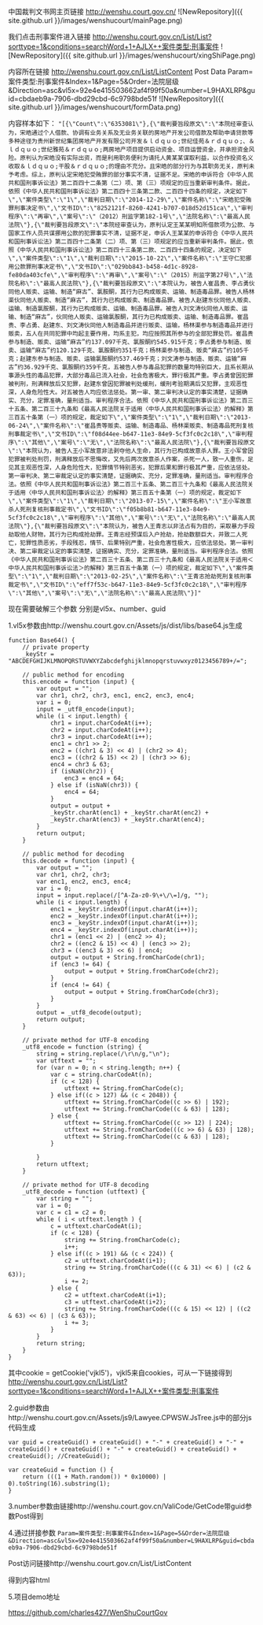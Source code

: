
中国裁判文书网主页链接 
http://wenshu.court.gov.cn/
![NewRepository]({{ site.github.url }}/images/wenshucourt/mainPage.png)

我们点击刑事案件进入链接 
http://wenshu.court.gov.cn/List/List?sorttype=1&conditions=searchWord+1+AJLX++案件类型:刑事案件
![NewRepository]({{ site.github.url }}/images/wenshucourt/xingShiPage.png)

内容所在链接
http://wenshu.court.gov.cn/List/ListContent
Post Data
Param=案件类型:刑事案件&Index=1&Page=5&Order=法院层级&Direction=asc&vl5x=92e4e415503662af4f99f50a&number=L9HAXLRP&guid=cbdaeb9a-7906-dbd29cbd-6c9798bde51f
![NewRepository]({{ site.github.url }}/images/wenshucourt/formData.png)

内容样本如下：
`"[{\"Count\":\"6353081\"},{\"裁判要旨段原文\":\"本院经审查认为，宋皓通过个人借款、协调有业务关系及无业务关联的房地产开发公司借款及帮助申请贷款等多种途径为贵州新世纪集团房地产开发有限公司开发＆ｌｄｑｕｏ;世纪佳苑＆ｒｄｑｕｏ;、＆ｌｄｑｕｏ;世纪雅苑＆ｒｄｑｕｏ;两房地产项目提供启动资金、项目运营资金，并承担资金风险。原判认为宋皓没有实际出资，而是利用职务便利为请托人黄某某谋取利益，以合作投资名义收取＆ｌｄｑｕｏ;干股＆ｒｄｑｕｏ;的理由不充分。且宋皓的部分行为与其职务无关，原判未予考虑。综上，原判认定宋皓犯受贿罪的部分事实不清，证据不足。宋皓的申诉符合《中华人民共和国刑事诉讼法》第二百四十二条第（二）项、第（三）项规定的应当重新审判条件。据此，依照《中华人民共和国刑事诉讼法》第二百四十三条第二款、二百四十四条的规定，决定如下\",\"案件类型\":\"1\",\"裁判日期\":\"2014-12-29\",\"案件名称\":\"宋皓犯受贿罪刑事决定书\",\"文书ID\":\"8252121f-8260-4241-b707-018d52d151ca\",\"审判程序\":\"再审\",\"案号\":\"（2012）刑监字第182-1号\",\"法院名称\":\"最高人民法院\"},{\"裁判要旨段原文\":\"本院经审查认为，原判认定王某某明知所借款项为公款、与国家工作人员共谋挪用公款的犯罪事实不清，证据不足，申诉人王某某的申诉符合《中华人民共和国刑事诉讼法》第二百四十二条第（二）项、第（三）项规定的应当重新审判条件。据此，依照《中华人民共和国刑事诉讼法》第二百四十三条第二款、二百四十四条的规定，决定如下\",\"案件类型\":\"1\",\"裁判日期\":\"2015-10-22\",\"案件名称\":\"王守仁犯挪用公款罪刑事决定书\",\"文书ID\":\"029bb843-b458-4d1c-8928-fe80da403cfe\",\"审判程序\":\"再审\",\"案号\":\"（2015）刑监字第27号\",\"法院名称\":\"最高人民法院\"},{\"裁判要旨段原文\":\"本院认为，被告人崔昌贵、李占勇伙同他人贩卖、运输、制造“麻古”、氯胺酮，其行为已构成贩卖、运输、制造毒品罪。被告人杨林渠伙同他人贩卖、制造“麻古”，其行为已构成贩卖、制造毒品罪。被告人赵建东伙同他人贩卖、运输、制造氯胺酮，其行为已构成贩卖、运输、制造毒品罪。被告人刘文涛伙同他人贩卖、运输、制造“麻古”，伙同他人贩卖、运输氯胺酮，其行为已构成贩卖、运输、制造毒品罪。崔昌贵、李占勇、赵建东、刘文涛伙同他人制造毒品并进行贩卖、运输，杨林渠参与制造毒品并进行贩卖，五人在共同犯罪中均起主要作用，均系主犯，均应按照其所参与的全部犯罪处罚。崔昌贵参与制造、贩卖、运输“麻古”约137.097千克、氯胺酮约545.915千克；李占勇参与制造、贩卖、运输“麻古”约120.129千克、氯胺酮约351千克；杨林渠参与制造、贩卖“麻古”约105千克；赵建东参与制造、贩卖、运输氯胺酮约537.469千克；刘文涛参与制造、贩卖、运输“麻古”约36.929千克、氯胺酮约359千克，五被告人参与毒品犯罪的数量均特别巨大，且系长期从事源头性的毒品犯罪，大部分毒品已流入社会，社会危害极大，罪行极其严重。李占勇曾因犯罪被判刑，刑满释放后又犯罪，赵建东曾因犯罪被判处缓刑，缓刑考验期满后又犯罪，主观恶性深，人身危险性大。对五被告人均应依法惩处。第一审、第二审判决认定的事实清楚，证据确实、充分，定罪准确，量刑适当。审判程序合法。依照《中华人民共和国刑事诉讼法》第二百三十五条、第二百三十九条和《最高人民法院关于适用〈中华人民共和国刑事诉讼法〉的解释》第三百五十条第（一）项的规定，裁定如下\",\"案件类型\":\"1\",\"裁判日期\":\"2013-06-24\",\"案件名称\":\"崔昌贵等贩卖、运输、制造毒品、杨林渠贩卖、制造毒品死刑复核刑事裁定书\",\"文书ID\":\"f08d44ee-b647-11e3-84e9-5cf3fc0c2c18\",\"审判程序\":\"其他\",\"案号\":\"无\",\"法院名称\":\"最高人民法院\"},{\"裁判要旨段原文\":\"本院认为，被告人王小军故意非法剥夺他人生命，其行为已构成故意杀人罪。王小军曾因犯罪被判处刑罚，刑满释放后不思悔改，又先后两次故意杀人作案，杀死一人，致一人重伤，足见其主观恶性深，人身危险性大，犯罪情节特别恶劣，犯罪后果和罪行极其严重，应依法惩处。第一审判决、第二审裁定认定的事实清楚，证据确实、充分，定罪准确，量刑适当。审判程序合法。依照《中华人民共和国刑事诉讼法》第二百三十五条、第二百三十九条和《最高人民法院关于适用〈中华人民共和国刑事诉讼法〉的解释》第三百五十条第（一）项的规定，裁定如下\",\"案件类型\":\"1\",\"裁判日期\":\"2013-07-15\",\"案件名称\":\"王小军故意杀人死刑复核刑事裁定书\",\"文书ID\":\"f05b8b81-b647-11e3-84e9-5cf3fc0c2c18\",\"审判程序\":\"其他\",\"案号\":\"无\",\"法院名称\":\"最高人民法院\"},{\"裁判要旨段原文\":\"本院认为，被告人王青志以非法占有为目的，采取暴力手段劫取他人财物，其行为已构成抢劫罪。王青志经预谋后入户抢劫，抢劫数额巨大，并致二人死亡，犯罪性质恶劣，手段残忍，情节、后果特别严重，社会危害性极大，应依法惩处。第一审判决、第二审裁定认定的事实清楚，证据确实、充分，定罪准确，量刑适当。审判程序合法。依照《中华人民共和国刑事诉讼法》第二百三十五条、第二百三十九条和《最高人民法院关于适用＜中华人民共和国刑事诉讼法＞的解释》第三百五十条第（一）项的规定，裁定如下\",\"案件类型\":\"1\",\"裁判日期\":\"2013-02-25\",\"案件名称\":\"王青志抢劫死刑复核刑事裁定书\",\"文书ID\":\"eff7f53c-b647-11e3-84e9-5cf3fc0c2c18\",\"审判程序\":\"其他\",\"案号\":\"无\",\"法院名称\":\"最高人民法院\"}]"`

现在需要破解三个参数 分别是vl5x、number、guid

1.vl5x参数由http://wenshu.court.gov.cn/Assets/js/dist/libs/base64.js生成

	function Base64() {
	    // private property
	    _keyStr = "ABCDEFGHIJKLMNOPQRSTUVWXYZabcdefghijklmnopqrstuvwxyz0123456789+/=";
	 
	    // public method for encoding
	    this.encode = function (input) {
	        var output = "";
	        var chr1, chr2, chr3, enc1, enc2, enc3, enc4;
	        var i = 0;
	        input = _utf8_encode(input);
	        while (i < input.length) {
	            chr1 = input.charCodeAt(i++);
	            chr2 = input.charCodeAt(i++);
	            chr3 = input.charCodeAt(i++);
	            enc1 = chr1 >> 2;
	            enc2 = ((chr1 & 3) << 4) | (chr2 >> 4);
	            enc3 = ((chr2 & 15) << 2) | (chr3 >> 6);
	            enc4 = chr3 & 63;
	            if (isNaN(chr2)) {
	                enc3 = enc4 = 64;
	            } else if (isNaN(chr3)) {
	                enc4 = 64;
	            }
	            output = output +
	            _keyStr.charAt(enc1) + _keyStr.charAt(enc2) +
	            _keyStr.charAt(enc3) + _keyStr.charAt(enc4);
	        }
	        return output;
	    }
	 
	    // public method for decoding
	    this.decode = function (input) {
	        var output = "";
	        var chr1, chr2, chr3;
	        var enc1, enc2, enc3, enc4;
	        var i = 0;
	        input = input.replace(/[^A-Za-z0-9\+\/\=]/g, "");
	        while (i < input.length) {
	            enc1 = _keyStr.indexOf(input.charAt(i++));
	            enc2 = _keyStr.indexOf(input.charAt(i++));
	            enc3 = _keyStr.indexOf(input.charAt(i++));
	            enc4 = _keyStr.indexOf(input.charAt(i++));
	            chr1 = (enc1 << 2) | (enc2 >> 4);
	            chr2 = ((enc2 & 15) << 4) | (enc3 >> 2);
	            chr3 = ((enc3 & 3) << 6) | enc4;
	            output = output + String.fromCharCode(chr1);
	            if (enc3 != 64) {
	                output = output + String.fromCharCode(chr2);
	            }
	            if (enc4 != 64) {
	                output = output + String.fromCharCode(chr3);
	            }
	        }
	        output = _utf8_decode(output);
	        return output;
	    }
	 
	    // private method for UTF-8 encoding
	    _utf8_encode = function (string) {
	        string = string.replace(/\r\n/g,"\n");
	        var utftext = "";
	        for (var n = 0; n < string.length; n++) {
	            var c = string.charCodeAt(n);
	            if (c < 128) {
	                utftext += String.fromCharCode(c);
	            } else if((c > 127) && (c < 2048)) {
	                utftext += String.fromCharCode((c >> 6) | 192);
	                utftext += String.fromCharCode((c & 63) | 128);
	            } else {
	                utftext += String.fromCharCode((c >> 12) | 224);
	                utftext += String.fromCharCode(((c >> 6) & 63) | 128);
	                utftext += String.fromCharCode((c & 63) | 128);
	            }
	 
	        }
	        return utftext;
	    }
	 
	    // private method for UTF-8 decoding
	    _utf8_decode = function (utftext) {
	        var string = "";
	        var i = 0;
	        var c = c1 = c2 = 0;
	        while ( i < utftext.length ) {
	            c = utftext.charCodeAt(i);
	            if (c < 128) {
	                string += String.fromCharCode(c);
	                i++;
	            } else if((c > 191) && (c < 224)) {
	                c2 = utftext.charCodeAt(i+1);
	                string += String.fromCharCode(((c & 31) << 6) | (c2 & 63));
	                i += 2;
	            } else {
	                c2 = utftext.charCodeAt(i+1);
	                c3 = utftext.charCodeAt(i+2);
	                string += String.fromCharCode(((c & 15) << 12) | ((c2 & 63) << 6) | (c3 & 63));
	                i += 3;
	            }
	        }
	        return string;
	    }
	}

其中cookie = getCookie('vjkl5')，vjkl5来自cookies，可从一下链接得到
http://wenshu.court.gov.cn/List/List?sorttype=1&conditions=searchWord+1+AJLX++案件类型:刑事案件


2.guid参数由http://wenshu.court.gov.cn/Assets/js9/Lawyee.CPWSW.JsTree.js中的部分js代码生成

	var guid = createGuid() + createGuid() + "-" + createGuid() + "-" + createGuid() + createGuid() + "-" + createGuid() + createGuid() + createGuid(); //CreateGuid();

	var createGuid = function () {
        return (((1 + Math.random()) * 0x10000) | 0).toString(16).substring(1);
    }

3.number参数由链接http://wenshu.court.gov.cn/ValiCode/GetCode带guid参数Post得到

4.通过拼接参数
`Param=案件类型:刑事案件&Index=1&Page=5&Order=法院层级&Direction=asc&vl5x=92e4e415503662af4f99f50a&number=L9HAXLRP&guid=cbdaeb9a-7906-dbd29cbd-6c9798bde51f`

Post访问链接http://wenshu.court.gov.cn/List/ListContent

得到内容html


5.项目demo地址

https://github.com/charles427/WenShuCourtGov